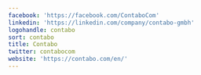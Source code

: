 ```yaml
---
facebook: 'https://facebook.com/ContaboCom'
linkedin: 'https://linkedin.com/company/contabo-gmbh'
logohandle: contabo
sort: contabo
title: Contabo
twitter: contabocom
website: 'https://contabo.com/en/'
---
```


